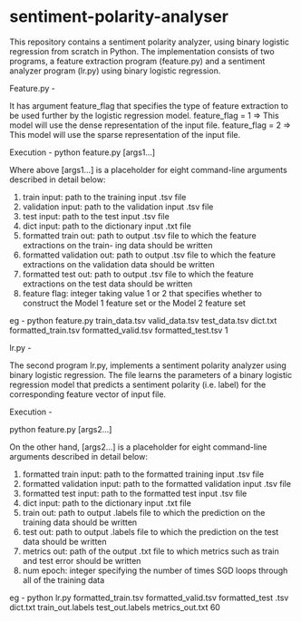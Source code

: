 # sentiment-polarity-analyser

This repository contains a sentiment polarity analyzer, using binary logistic regression from scratch in Python.
The implementation consists of two programs, a feature extraction program (feature.py) and a sentiment analyzer program (lr.py) using binary logistic regression. 

Feature.py - 

It has argument feature_flag that specifies the type of feature extraction to be used further by the logistic regression model. 
feature_flag = 1 => This model will use the dense representation of the input file.
feature_flag = 2 => This model will use the sparse representation of the input file.

Execution - 
python feature.py [args1...]

Where above [args1...] is a placeholder for eight command-line arguments described in detail below:
1. train input: path to the training input .tsv file 
2. validation input: path to the validation input .tsv file 
3. test input: path to the test input .tsv file 
4. dict input: path to the dictionary input .txt file 
5. formatted train out: path to output .tsv file to which the feature extractions on the train- ing data should be written 
6. formatted validation out: path to output .tsv file to which the feature extractions on the validation data should be written 
7. formatted test out: path to output .tsv file to which the feature extractions on the test data should be written
8. feature flag: integer taking value 1 or 2 that specifies whether to construct the Model 1 feature set or the Model 2 feature set

eg - python feature.py train_data.tsv valid_data.tsv test_data.tsv dict.txt formatted_train.tsv formatted_valid.tsv formatted_test.tsv 1


lr.py - 

The second program lr.py,  implements a sentiment polarity analyzer using binary logistic regression. The file learns the parameters of a binary logistic regression model that predicts a sentiment polarity (i.e. label) for the corresponding feature vector of input file.

Execution - 

python feature.py [args2...]

On the other hand, [args2...] is a placeholder for eight command-line arguments described in detail below:
1. formatted train input: path to the formatted training input .tsv file 
2. formatted validation input: path to the formatted validation input .tsv file 
3. formatted test input: path to the formatted test input .tsv file 
4. dict input: path to the dictionary input .txt file 
5. train out: path to output .labels file to which the prediction on the training data should be written
6. test out: path to output .labels file to which the prediction on the test data should be written 
7. metrics out: path of the output .txt file to which metrics such as train and test error should be written 
8. num epoch: integer specifying the number of times SGD loops through all of the training data 

eg - python lr.py formatted_train.tsv formatted_valid.tsv formatted_test .tsv dict.txt train_out.labels test_out.labels metrics_out.txt 60
